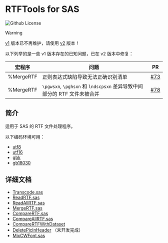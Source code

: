 # RTFTools for SAS

![Github License](https://img.shields.io/github/license/Snoopy1866/RTFTools-For-SAS)

> [!WARNING]
>
> [v1](https://github.com/Snoopy1866/RTFTools-For-SAS/tree/v1) 版本已不再维护，请使用 [v2](https://github.com/Snoopy1866/RTFTools-For-SAS/tree/v2) 版本！

以下列举的是一些 v1 版本存在的已知问题，已在 v2 版本中修复：

| 宏程序    | 问题                                                                    | PR                                                            |
| --------- | ----------------------------------------------------------------------- | ------------------------------------------------------------- |
| %MergeRTF | 正则表达式缺陷导致无法正确识别清单                                      | [#73](https://github.com/Snoopy1866/RTFTools-For-SAS/pull/73) |
| %MergeRTF | `\pgwsxn`, `\pghsxn` 和 `lndscpsxn` 差异导致中间部分的 RTF 文件未被合并 | [#78](https://github.com/Snoopy1866/RTFTools-For-SAS/pull/78) |

## 简介

适用于 SAS 的 RTF 文件处理程序。

以下编码环境可用：

- [utf8](src/utf8/)
- [utf16](src/utf16/)
- [gbk](src/gbk/)
- [gb18030](src/gb18030/)

## 详细文档

- [Transcode.sas](docs/Transcode.md)
- [ReadRTF.sas](docs/ReadRTF.md)
- [ReadAllRTF.sas](docs/ReadAllRTF.md)
- [MergeRTF.sas](docs/MergeRTF.md)
- [CompareRTF.sas](docs/CompareRTF.md)
- [CompareAllRTF.sas](docs/CompareAllRTF.md)
- [CompareRTFWithDataset](docs/CompareRTFWithDataset.md)
- [DeletePicInHeader](docs/assets/DeletePicInHeader.md) （未开发完成）
- [MixCWFont.sas](docs/MixCWFont.md)
